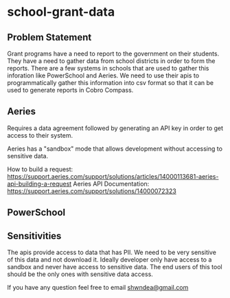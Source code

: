 # school-grant-data

## Problem Statement

Grant programs have a need to report to the government on their students.  They have a need to gather data from school districts in order to form the reports.  There are a few systems in schools that are used to gather this inforation like PowerSchool and Aeries.  We need to use their apis to programmatically gather this information into csv format so that it can be used to generate reports in Cobro Compass.

## Aeries

Requires a data agreement followed by generating an API key in order to get access to their system.

Aeries has a "sandbox" mode that allows development without accessing to sensitive data.
 
 How to build a request: https://support.aeries.com/support/solutions/articles/14000113681-aeries-api-building-a-request
 Aeries API Documentation: https://support.aeries.com/support/solutions/14000072323
## PowerSchool


## Sensitivities

The apis provide access to data that has PII.  We need to be very sensitive of this data and not download it.  Ideally developer only have access to a sandbox and never have access to sensitive data.  The end users of this tool should be the only ones with sensitive data access.

If you have any question feel free to email shwndea@gmail.com
